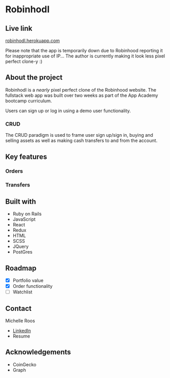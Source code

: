 # Robinhodl 

## Live link
[robinhodl.herokuapp.com](https://robinhodl.herokuapp.com/)

Please note that the app is temporarily down due to Robinhood reporting it for inappropriate use of IP... The author is currently making it look less pixel perfect clone-y :)

## About the project

Robinhodl is a *nearly* pixel perfect clone of the Robinhood website. The fullstack web app was built over two weeks as part of the App Academy bootcamp curriculum. 

Users can sign up or log in using a demo user functionality. 

### CRUD

The CRUD paradigm is used to frame user sign up/sign in, buying and selling assets as well as making cash transfers to and from the account.

## Key features

### Orders

### Transfers

## Built with

- Ruby on Rails
- JavaScript
- React
- Redux
- HTML
- SCSS
- JQuery
- PostGres

## Roadmap
- [x] Portfolio value
- [x] Order functionality
- [ ] Watchlist

## Contact
Michelle Roos
- [LinkedIn](https://www.linkedin.com/michelleroos/)
- Resume

## Acknowledgements
- CoinGecko
- Graph
